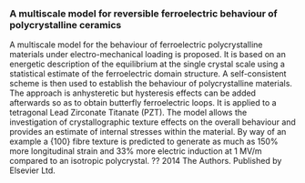 ### A multiscale model for reversible ferroelectric behaviour of polycrystalline ceramics
A multiscale model for the behaviour of ferroelectric polycrystalline materials under electro-mechanical loading is proposed. It is based on an energetic description of the equilibrium at the single crystal scale using a statistical estimate of the ferroelectric domain structure. A self-consistent scheme is then used to establish the behaviour of polycrystalline materials. The approach is anhysteretic but hysteresis effects can be added afterwards so as to obtain butterfly ferroelectric loops. It is applied to a tetragonal Lead Zirconate Titanate (PZT). The model allows the investigation of crystallographic texture effects on the overall behaviour and provides an estimate of internal stresses within the material. By way of an example a {100} fibre texture is predicted to generate as much as 150% more longitudinal strain and 33% more electric induction at 1 MV/m compared to an isotropic polycrystal. ?? 2014 The Authors. Published by Elsevier Ltd.










